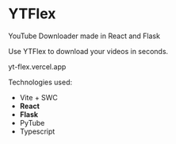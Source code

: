 # YTFlex
YouTube Downloader made in React and Flask

Use YTFlex to download your videos in seconds.

yt-flex.vercel.app

Technologies used:
- Vite + SWC
- __React__
- __Flask__
- PyTube
- Typescript
